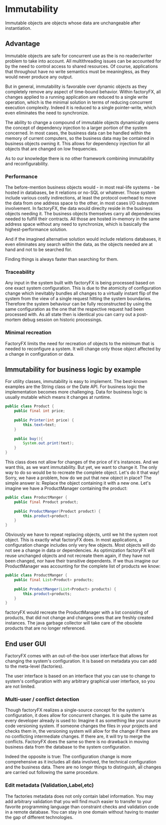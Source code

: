 # Immutability

Immutable objects are objects whose data are unchangeable after instantiation.

## Advantage

Immutable objects are safe for concurrent use as the is no reader/writer problem to take into account.
All multithreading issues can be accounted for by the need to control access to shared resources. Of course,
applications that throughout have no write semantics must be meaningless, as they would never produce any output.

But in general, immutability is favorable over dynamic objects as they completely remove any aspect of time-bound behavior.
Within factoryFX, all changes applied to a running application are reduced to a single write operation, which is the minimal
solution in terms of reducing concurrent execution complexity. Indeed it is reduced to a single pointer-write, which even
eliminates the need to synchronize.

The ability to change a compound of immutable objects dynamically opens the concept of dependency injection to a larger
portion of the system concerned. In most cases, the business data can be handled within the memory of current computers,
so the business data may be contained in business objects owning it. This allows for dependency injection for all objects
that are changed on low frequencies.

As to our knowledge there is no other framework combining immutability and reconfigurability.

### Performance

The before-mention business objects would - in most real-life systems - be hosted in databases, be it relations or no-SQL
or whatever. Those system include various costly indirections, at least the protocol overhead to move the data from one address
space to the other, in most cases I/O subsystem involvement. In factoryFX, the data would direclty reside in the business
objects needing it. The business objects themselves carry all dependencies needed to fulfill their contracts. All those
are hosted in-memory in the same address space without any need to synchronize, which is basically the highest-performance
solution.

And if the imagined alternative solution would include relations databases, it even eliminates any search within the data,
as the objects needed are at hand and not to be searched for.

Finding things is always faster than searching for them.

### Traceability

Any input in the system built with factoryFX is being processed based on one exact system configuration. This is due to
the atomicity of configuration change which inevitably bundles all changes to a virtually instant flip of the system from
the view of a single request hitting the system boundaries. Therefore the system behaviour can be fully reconstructed by
using the same configuration as the one that the respective request had been processed with. As all state then is identical
you can carry out a post-mortem debug session on historic processings.

### Minimal recreation

FactoryFX limits the need for recreation of objects to the minimum that is needed to reconfigure a system. It will change
only those object affected by a change in configuration or data.
 

## Immutability for business logic by example

For utility classes, immutability is easy to implement. The best-known examples are the String class or the Date API.
For business logic the implementation becomes more challenging. Data for business logic is usually mutable which means it changes at runtime.

```java
public class Product {
    public final int price;
    
    public Printer(int price) {
        this.text=text;
    }
    
    public buy(){
        System.out.print(text);
    }
}
```

This class does not allow for changes of the price of it's instances. And we want this, as we want immutability. But yet, we want to change
it. The only way to do so would be to recreate the complete object. Let's do it that way! Sorry, we have a problem, how do we
put that new object in place?
The simple answer is: Replace the object containing it with a new one. Let's imagine we have a ProductManager containing the product:

```java
public class ProductManger {
    public final Product product;
    
    public ProductManger(Product product) {
        this.product=product;
    }
}
```

Obviously we have to repeat replacing objects, until we hit the system root object. This is exactly what factoryFX does.
In most applications, a configuration change includes only very few objects. Most objects will do not see a change in data or dependencies. 
As optimization factoryFX will reuse unchanged objects and not recreate them again, if they have not been changed, nor
have their transitive dependents. If we thus imagine our ProductManager was accounting for the complete list of products we know:  

```java
public class ProductManger {
    public final List<Product> products;
    
    public ProductManger(List<Product> products) {
        this.product=products;
    }
}
```

factoryFX would recreate the ProductManager with a list consisting of products, that did not change and changes ones that
are freshly created instances. The java garbage collector will take care of the obsolete products that are no longer referenced.

## End user GUI

FactoryFX comes with an out-of-the-box user interface that allows for changing the system's configuration. It is based on
metadata you can add to the meta-level (factories). 

The user interface is based on an interface that you can use to change to system's configuration with any arbitrary graphical
user interface, so you are not limited.


### Multi-user / conflict detection

Though factoryFX realizes a single-source concept for the system's configuration, it does allow for concurrent changes.
It is quite the same as every developer already is used to: Imagine it as something like your source code versioning system.
If someone changes the files in your projects and checks them in, the versioning system will allow for the change if
there are no conflicting intermediate changes. If there are, it will try to merge the conflicts. FactoryFX does the same
so there is no drawback in moving business data from the database to the system configuration.

Indeed the opposite is true: The configuration change is more comprehensive as it includes all data involved, the technical
configuration and the business data. There are no longer things to distinguish, all changes are carried out following the
same procedure.   

### Edit metadata (Validation,Label,etc)

The factories metadata does not only contain label information. You may add arbitrary validation that you will find much
easier to transfer to your favorite programming language than constraint checks and validation code in a remote database.
You can stay in one domain without having to master the gap of different technologies. 

